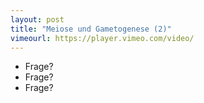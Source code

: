 ```yaml
---
layout: post
title: "Meiose und Gametogenese (2)"
vimeourl: https://player.vimeo.com/video/
---
```

- Frage?
- Frage?
- Frage?



